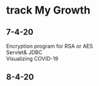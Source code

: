 # track My Growth
## 7-4-20
Encryption program for RSA or AES<br>
Servlet& JDBC<br>
Visualizing COVID-19
## 8-4-20
